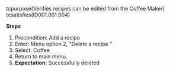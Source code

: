 tcpurpose(Verifies recipes can be edited from the Coffee Maker)
tcsatisfies(ID001.001.004)

**Steps**
1. Precondition: Add a recipe 
1. Enter: Menu option 2, "Delete a recipe "
1. Select: Coffee
1. Return to main menu.
1. **Expectation:** Successfully deleted
